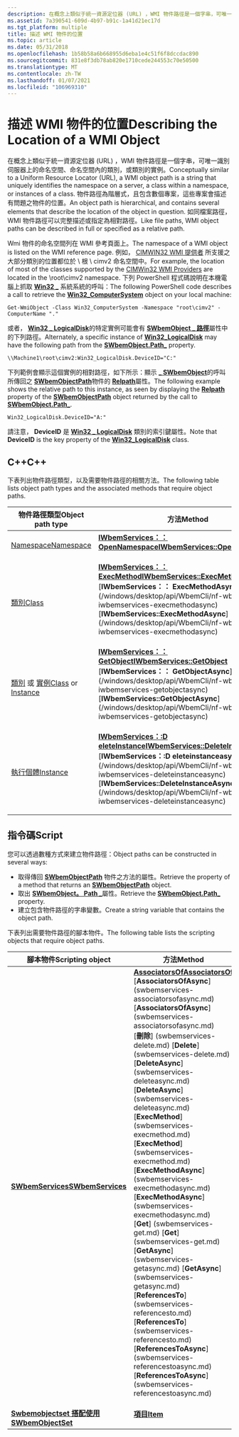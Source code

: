 ```yaml
---
description: 在概念上類似于統一資源定位器 (URL) ，WMI 物件路徑是一個字串，可唯一識別伺服器上的命名空間、命名空間內的類別，或類別的實例。
ms.assetid: 7a390541-609d-4b97-b91c-1a41d21ec17d
ms.tgt_platform: multiple
title: 描述 WMI 物件的位置
ms.topic: article
ms.date: 05/31/2018
ms.openlocfilehash: 1b58b58a6b668955d6eba1e4c51f6f8dccdac890
ms.sourcegitcommit: 831e8f3db78ab820e1710cede244553c70e50500
ms.translationtype: MT
ms.contentlocale: zh-TW
ms.lasthandoff: 01/07/2021
ms.locfileid: "106969310"
---
```

# <a name="describing-the-location-of-a-wmi-object"></a><span data-ttu-id="06aa7-103">描述 WMI 物件的位置</span><span class="sxs-lookup"><span data-stu-id="06aa7-103">Describing the Location of a WMI Object</span></span>

<span data-ttu-id="06aa7-104">在概念上類似于統一資源定位器 (URL) ，WMI 物件路徑是一個字串，可唯一識別伺服器上的命名空間、命名空間內的類別，或類別的實例。</span><span class="sxs-lookup"><span data-stu-id="06aa7-104">Conceptually similar to a Uniform Resource Locator (URL), a WMI object path is a string that uniquely identifies the namespace on a server, a class within a namespace, or instances of a class.</span></span> <span data-ttu-id="06aa7-105">物件路徑為階層式，且包含數個專案，這些專案會描述有問題之物件的位置。</span><span class="sxs-lookup"><span data-stu-id="06aa7-105">An object path is hierarchical, and contains several elements that describe the location of the object in question.</span></span> <span data-ttu-id="06aa7-106">如同檔案路徑，WMI 物件路徑可以完整描述或指定為相對路徑。</span><span class="sxs-lookup"><span data-stu-id="06aa7-106">Like file paths, WMI object paths can be described in full or specified as a relative path.</span></span>

<span data-ttu-id="06aa7-107">Wmi 物件的命名空間列在 WMI 參考頁面上。</span><span class="sxs-lookup"><span data-stu-id="06aa7-107">The namespace of a WMI object is listed on the WMI reference page.</span></span> <span data-ttu-id="06aa7-108">例如， [CIMWIN32 WMI 提供者](/windows/desktop/CIMWin32Prov/cimwin32-wmi-providers) 所支援之大部分類別的位置都位於 \\ 根 \\ cimv2 命名空間中。</span><span class="sxs-lookup"><span data-stu-id="06aa7-108">For example, the location of most of the classes supported by the [CIMWin32 WMI Providers](/windows/desktop/CIMWin32Prov/cimwin32-wmi-providers) are located in the \\root\\cimv2 namespace.</span></span> <span data-ttu-id="06aa7-109">下列 PowerShell 程式碼說明在本機電腦上抓取 [**Win32 \_**](/windows/desktop/CIMWin32Prov/win32-computersystem) 系統系統的呼叫：</span><span class="sxs-lookup"><span data-stu-id="06aa7-109">The following PowerShell code describes a call to retrieve the [**Win32\_ComputerSystem**](/windows/desktop/CIMWin32Prov/win32-computersystem) object on your local machine:</span></span>

`Get-WmiObject -Class Win32_ComputerSystem -Namespace "root\cimv2" -ComputerName "."`

<span data-ttu-id="06aa7-110">或者， [**Win32 \_ LogicalDisk**](/windows/desktop/CIMWin32Prov/win32-logicaldisk)的特定實例可能會有 [**SWbemObject \_ 路徑**](swbemobject-path-.md)屬性中的下列路徑。</span><span class="sxs-lookup"><span data-stu-id="06aa7-110">Alternately, a specific instance of [**Win32\_LogicalDisk**](/windows/desktop/CIMWin32Prov/win32-logicaldisk) may have the following path from the [**SWbemObject.Path\_**](swbemobject-path-.md) property.</span></span>

`\\Machine1\root\cimv2:Win32_LogicalDisk.DeviceID="C:"`

<span data-ttu-id="06aa7-111">下列範例會顯示這個實例的相對路徑，如下所示：顯示 [**\_ SWbemObject**](swbemobject-path-.md)的呼叫所傳回之 [**SWbemObjectPath**](swbemobjectpath.md)物件的 [**Relpath**](swbemobjectpath-relpath.md)屬性。</span><span class="sxs-lookup"><span data-stu-id="06aa7-111">The following example shows the relative path to this instance, as seen by displaying the [**Relpath**](swbemobjectpath-relpath.md) property of the [**SWbemObjectPath**](swbemobjectpath.md) object returned by the call to [**SWbemObject.Path\_**](swbemobject-path-.md).</span></span>

`Win32_LogicalDisk.DeviceID="A:"`

<span data-ttu-id="06aa7-112">請注意， **DeviceID** 是 [**Win32 \_ LogicalDisk**](/windows/desktop/CIMWin32Prov/win32-logicaldisk) 類別的索引鍵屬性。</span><span class="sxs-lookup"><span data-stu-id="06aa7-112">Note that **DeviceID** is the key property of the [**Win32\_LogicalDisk**](/windows/desktop/CIMWin32Prov/win32-logicaldisk) class.</span></span>

## <a name="c"></a><span data-ttu-id="06aa7-113">C++</span><span class="sxs-lookup"><span data-stu-id="06aa7-113">C++</span></span>

<span data-ttu-id="06aa7-114">下表列出物件路徑類型，以及需要物件路徑的相關方法。</span><span class="sxs-lookup"><span data-stu-id="06aa7-114">The following table lists object path types and the associated methods that require object paths.</span></span>



<table>
<thead>
<tr class="header">
<th><span data-ttu-id="06aa7-115">物件路徑類型</span><span class="sxs-lookup"><span data-stu-id="06aa7-115">Object path type</span></span></th>
<th><span data-ttu-id="06aa7-116">方法</span><span class="sxs-lookup"><span data-stu-id="06aa7-116">Method</span></span></th>
</tr>
</thead>
<tbody>
<tr class="odd">
<td><span data-ttu-id="06aa7-117"><a href="describing-a-wmi-namespace-object-path.md">Namespace</a></span><span class="sxs-lookup"><span data-stu-id="06aa7-117"><a href="describing-a-wmi-namespace-object-path.md">Namespace</a></span></span></td>
<td><dl><span data-ttu-id="06aa7-118"><a href="/windows/desktop/api/WbemCli/nf-wbemcli-iwbemservices-opennamespace"><strong>IWbemServices：： OpenNamespace</strong></a></span><span class="sxs-lookup"><span data-stu-id="06aa7-118"><a href="/windows/desktop/api/WbemCli/nf-wbemcli-iwbemservices-opennamespace"><strong>IWbemServices::OpenNamespace</strong></a></span></span><br />
</dl></td>
</tr>
<tr class="even">
<td><span data-ttu-id="06aa7-119"><a href="describing-a-class-object-path.md">類別</a></span><span class="sxs-lookup"><span data-stu-id="06aa7-119"><a href="describing-a-class-object-path.md">Class</a></span></span></td>
<td><dl><span data-ttu-id="06aa7-120"><a href="/windows/desktop/api/WbemCli/nf-wbemcli-iwbemservices-execmethod"><strong>IWbemServices：： ExecMethod</strong></a></span><span class="sxs-lookup"><span data-stu-id="06aa7-120"><a href="/windows/desktop/api/WbemCli/nf-wbemcli-iwbemservices-execmethod"><strong>IWbemServices::ExecMethod</strong></a></span></span><br />
<span data-ttu-id="06aa7-121">[<strong>IWbemServices：： ExecMethodAsync</strong>] (/windows/desktop/api/WbemCli/nf-wbemcli-iwbemservices-execmethodasync) </span><span class="sxs-lookup"><span data-stu-id="06aa7-121">[<strong>IWbemServices::ExecMethodAsync</strong>](/windows/desktop/api/WbemCli/nf-wbemcli-iwbemservices-execmethodasync)</span></span><br />
</dl></td>
</tr>
<tr class="odd">
<td><span data-ttu-id="06aa7-122"><a href="describing-a-class-object-path.md">類別</a> 或 <a href="describing-an-instance-object-path.md">實例</a></span><span class="sxs-lookup"><span data-stu-id="06aa7-122"><a href="describing-a-class-object-path.md">Class</a> or <a href="describing-an-instance-object-path.md">Instance</a></span></span></td>
<td><dl><span data-ttu-id="06aa7-123"><a href="/windows/desktop/api/WbemCli/nf-wbemcli-iwbemservices-getobject"><strong>IWbemServices：： GetObject</strong></a></span><span class="sxs-lookup"><span data-stu-id="06aa7-123"><a href="/windows/desktop/api/WbemCli/nf-wbemcli-iwbemservices-getobject"><strong>IWbemServices::GetObject</strong></a></span></span><br />
<span data-ttu-id="06aa7-124">[<strong>IWbemServices：： GetObjectAsync</strong>] (/windows/desktop/api/WbemCli/nf-wbemcli-iwbemservices-getobjectasync) </span><span class="sxs-lookup"><span data-stu-id="06aa7-124">[<strong>IWbemServices::GetObjectAsync</strong>](/windows/desktop/api/WbemCli/nf-wbemcli-iwbemservices-getobjectasync)</span></span><br />
</dl></td>
</tr>
<tr class="even">
<td><span data-ttu-id="06aa7-125"><a href="describing-an-instance-object-path.md">執行個體</a></span><span class="sxs-lookup"><span data-stu-id="06aa7-125"><a href="describing-an-instance-object-path.md">Instance</a></span></span></td>
<td><dl><span data-ttu-id="06aa7-126"><a href="/windows/desktop/api/WbemCli/nf-wbemcli-iwbemservices-deleteinstance"><strong>IWbemServices：:D eleteInstance</strong></a></span><span class="sxs-lookup"><span data-stu-id="06aa7-126"><a href="/windows/desktop/api/WbemCli/nf-wbemcli-iwbemservices-deleteinstance"><strong>IWbemServices::DeleteInstance</strong></a></span></span><br />
<span data-ttu-id="06aa7-127">[<strong>IWbemServices：:D eleteinstanceasync</strong>] (/windows/desktop/api/WbemCli/nf-wbemcli-iwbemservices-deleteinstanceasync) </span><span class="sxs-lookup"><span data-stu-id="06aa7-127">[<strong>IWbemServices::DeleteInstanceAsync</strong>](/windows/desktop/api/WbemCli/nf-wbemcli-iwbemservices-deleteinstanceasync)</span></span><br />
</dl></td>
</tr>
</tbody>
</table>



 

## <a name="script"></a><span data-ttu-id="06aa7-128">指令碼</span><span class="sxs-lookup"><span data-stu-id="06aa7-128">Script</span></span>

<span data-ttu-id="06aa7-129">您可以透過數種方式來建立物件路徑：</span><span class="sxs-lookup"><span data-stu-id="06aa7-129">Object paths can be constructed in several ways:</span></span>

-   <span data-ttu-id="06aa7-130">取得傳回 [**SWbemObjectPath**](swbemobjectpath.md) 物件之方法的屬性。</span><span class="sxs-lookup"><span data-stu-id="06aa7-130">Retrieve the property of a method that returns an [**SWbemObjectPath**](swbemobjectpath.md) object.</span></span>
-   <span data-ttu-id="06aa7-131">取出 [**SWbemObject。 Path \_**](swbemobject-path-.md)屬性。</span><span class="sxs-lookup"><span data-stu-id="06aa7-131">Retrieve the [**SWbemObject.Path\_**](swbemobject-path-.md) property.</span></span>
-   <span data-ttu-id="06aa7-132">建立包含物件路徑的字串變數。</span><span class="sxs-lookup"><span data-stu-id="06aa7-132">Create a string variable that contains the object path.</span></span>

<span data-ttu-id="06aa7-133">下表列出需要物件路徑的腳本物件。</span><span class="sxs-lookup"><span data-stu-id="06aa7-133">The following table lists the scripting objects that require object paths.</span></span>



<table>
<thead>
<tr class="header">
<th><span data-ttu-id="06aa7-134">腳本物件</span><span class="sxs-lookup"><span data-stu-id="06aa7-134">Scripting object</span></span></th>
<th><span data-ttu-id="06aa7-135">方法</span><span class="sxs-lookup"><span data-stu-id="06aa7-135">Method</span></span></th>
</tr>
</thead>
<tbody>
<tr class="odd">
<td><span data-ttu-id="06aa7-136"><a href="swbemservices.md"><strong>SWbemServices</strong></a></span><span class="sxs-lookup"><span data-stu-id="06aa7-136"><a href="swbemservices.md"><strong>SWbemServices</strong></a></span></span></td>
<td><dl><span data-ttu-id="06aa7-137"><a href="swbemservices-associatorsof.md"><strong>AssociatorsOf</strong></a></span><span class="sxs-lookup"><span data-stu-id="06aa7-137"><a href="swbemservices-associatorsof.md"><strong>AssociatorsOf</strong></a></span></span><br />
<span data-ttu-id="06aa7-138">[<strong>AssociatorsOfAsync</strong>] (swbemservices-associatorsofasync.md) </span><span class="sxs-lookup"><span data-stu-id="06aa7-138">[<strong>AssociatorsOfAsync</strong>](swbemservices-associatorsofasync.md)</span></span><br />
<span data-ttu-id="06aa7-139">[<strong>刪除</strong>] (swbemservices-delete.md) </span><span class="sxs-lookup"><span data-stu-id="06aa7-139">[<strong>Delete</strong>](swbemservices-delete.md)</span></span><br />
<span data-ttu-id="06aa7-140">[<strong>DeleteAsync</strong>] (swbemservices-deleteasync.md) </span><span class="sxs-lookup"><span data-stu-id="06aa7-140">[<strong>DeleteAsync</strong>](swbemservices-deleteasync.md)</span></span><br />
<span data-ttu-id="06aa7-141">[<strong>ExecMethod</strong>] (swbemservices-execmethod.md) </span><span class="sxs-lookup"><span data-stu-id="06aa7-141">[<strong>ExecMethod</strong>](swbemservices-execmethod.md)</span></span><br />
<span data-ttu-id="06aa7-142">[<strong>ExecMethodAsync</strong>] (swbemservices-execmethodasync.md) </span><span class="sxs-lookup"><span data-stu-id="06aa7-142">[<strong>ExecMethodAsync</strong>](swbemservices-execmethodasync.md)</span></span><br />
<span data-ttu-id="06aa7-143">[<strong>Get</strong>] (swbemservices-get.md) </span><span class="sxs-lookup"><span data-stu-id="06aa7-143">[<strong>Get</strong>](swbemservices-get.md)</span></span><br />
<span data-ttu-id="06aa7-144">[<strong>GetAsync</strong>] (swbemservices-getasync.md) </span><span class="sxs-lookup"><span data-stu-id="06aa7-144">[<strong>GetAsync</strong>](swbemservices-getasync.md)</span></span><br />
<span data-ttu-id="06aa7-145">[<strong>ReferencesTo</strong>] (swbemservices-referencesto.md) </span><span class="sxs-lookup"><span data-stu-id="06aa7-145">[<strong>ReferencesTo</strong>](swbemservices-referencesto.md)</span></span><br />
<span data-ttu-id="06aa7-146">[<strong>ReferencesToAsync</strong>] (swbemservices-referencestoasync.md) </span><span class="sxs-lookup"><span data-stu-id="06aa7-146">[<strong>ReferencesToAsync</strong>](swbemservices-referencestoasync.md)</span></span><br />
</dl></td>
</tr>
<tr class="even">
<td><span data-ttu-id="06aa7-147"><a href="swbemobjectset.md"><strong>Swbemobjectset 搭配使用</strong></a></span><span class="sxs-lookup"><span data-stu-id="06aa7-147"><a href="swbemobjectset.md"><strong>SWbemObjectSet</strong></a></span></span></td>
<td><dl><span data-ttu-id="06aa7-148"><a href="swbemobjectset-item.md"><strong>項目</strong></a></span><span class="sxs-lookup"><span data-stu-id="06aa7-148"><a href="swbemobjectset-item.md"><strong>Item</strong></a></span></span><br />
</dl></td>
</tr>
</tbody>
</table>



 

 

 

